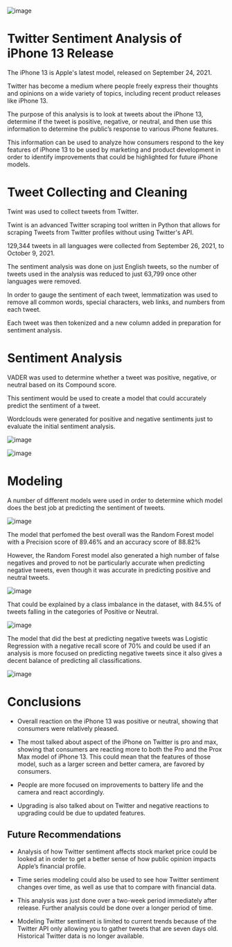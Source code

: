 ![image](images/Apple-Computer-Rainbow-01.png)
# Twitter Sentiment Analysis of iPhone 13 Release
The iPhone 13 is Apple's latest model, released on September 24, 2021.

Twitter has become a medium where people freely express their thoughts and opinions on a wide variety of topics, including recent product releases like iPhone 13.

The purpose of this analysis is to look at tweets about the iPhone 13, determine if the tweet is positive, negative, or neutral, and then use this information to determine the public’s response to various iPhone features.

This information can be used to analyze how consumers respond to the key features of iPhone 13 to be used by marketing and product development in order to identify improvements that could be highlighted for future iPhone models.

# Tweet Collecting and Cleaning

Twint was used to collect tweets from Twitter. 

Twint is an advanced Twitter scraping tool written in Python that allows for scraping Tweets from Twitter profiles without using Twitter's API.

129,344 tweets in all languages were collected from September 26, 2021, to October 9, 2021.

The sentiment analysis was done on just English tweets, so the number of tweets used in the analysis was reduced to just 63,799 once other languages were removed.

In order to gauge the sentiment of each tweet, lemmatization was used to remove all common words, special characters, web links, and numbers from each tweet.

Each tweet was then tokenized and a new column added in preparation for sentiment analysis.


# Sentiment Analysis

VADER was used to determine whether a tweet was positive, negative, or neutral based on its Compound score.

This sentiment would be used to create a model that could accurately predict the sentiment of a tweet.

Wordclouds were generated for positive and negative sentiments just to evaluate the initial sentiment analysis.

![image](images/positive_wordcloud.png)

![image](images/negative_wordcloud.png)


# Modeling

A number of different models were used in order to determine which model does the best job at predicting the sentiment of tweets.

![image](images/model_results.png)

The model that perfomed the best overall was the Random Forest model with a Precision score of 89.46% and an accuracy score of 88.82%

However, the Random Forest model also generated a high number of false negatives and proved to not be particularly accurate when predicting negative tweets, even though it was accurate in predicting positive and neutral tweets.

![image](images/random_forest_results.png)

That could be explained by a class imbalance in the dataset, with 84.5% of tweets falling in the categories of Positive or Neutral.

![image](images/total_tweets_sentiment.png)

The model that did the best at predicting negative tweets was Logistic Regression with a negative recall score of 70% and could be used if an analysis is more focused on predicting negative tweets since it also gives a decent balance of predicting all classifications.

![image](images/logistic_regression_results.png)

# Conclusions

* Overall reaction on the iPhone 13 was positive or neutral, showing that consumers were relatively pleased.

* The most talked about aspect of the iPhone on Twitter is pro and max, showing that consumers are reacting more to both the Pro and the Prox Max model of iPhone 13. This could mean that the features of those model, such as a larger screen and better camera, are favored by consumers.

* People are more focused on improvements to battery life and the camera and react accordingly.

* Upgrading is also talked about on Twitter and negative reactions to upgrading could be due to updated features.

## Future Recommendations

* Analysis of how Twitter sentiment affects stock market price could be looked at in order to get a better sense of how public opinion impacts Apple’s financial profile.

* Time series modeling could also be used to see how Twitter sentiment changes over time, as well as use that to compare with financial data.

* This analysis was just done over a two-week period immediately after release. Further analysis could be done over a longer period of time.

* Modeling Twitter sentiment is limited to current trends because of the Twitter API only allowing you to gather tweets that are seven days old. Historical Twitter data is no longer available.
